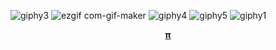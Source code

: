 ![giphy3](https://user-images.githubusercontent.com/29679899/101274502-88707880-376c-11eb-9c05-dfefdff8def5.gif)
![ezgif com-gif-maker](https://user-images.githubusercontent.com/29679899/101274600-8e1a8e00-376d-11eb-87a9-a620b9e5b97e.gif)
![giphy4](https://user-images.githubusercontent.com/29679899/101274488-74c51200-376c-11eb-8354-da0d10f88216.gif)
![giphy5](https://user-images.githubusercontent.com/29679899/101274505-96be9480-376c-11eb-87a3-4b0c8ad3a712.gif)
![giphy1](https://user-images.githubusercontent.com/29679899/101274511-a2aa5680-376c-11eb-9527-aeb06a28af52.gif)
<p align="center">
  <b><a href="https://www.youtube.com/watch?v=4UuCgIi3Dgk" title="Pi: Full Soundtrack" rel="nofollow">π</a></b><br>
</p>
